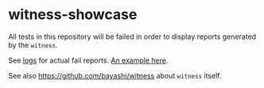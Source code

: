 # witness-showcase

All tests in this repository will be failed in order to display reports generated by the `witness`.

See [logs](https://github.com/bayashi/witness-showcase/actions) for actual fail reports. [An example here](https://github.com/bayashi/witness-showcase/actions/runs/7363776864/job/20043550697).

See also https://github.com/bayashi/witness about `witness` itself.
